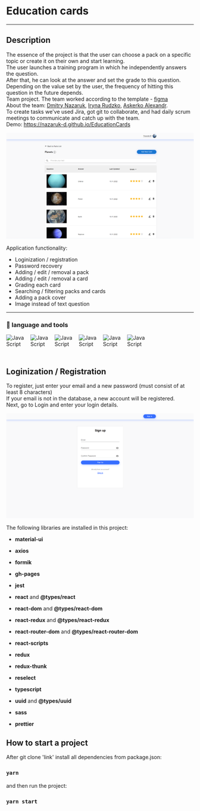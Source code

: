 # Education cards

---

## Description

The essence of the project is that the user can choose a pack on a specific topic or create it on their own and start learning.<br/>
The user launches a training program in which he independently answers the question. <br/>
After that, he can look at the answer and set the grade to this question. <br/>
Depending on the value set by the user, the frequency of hitting this question in the future depends. <br/>
Team project. The team worked according to the template - <a href="https://www.figma.com/file/C1HxtTFYhUh57G3z18rn5v/%D0%9E%D0%B1%D1%83%D1%87%D0%B5%D0%BD%D0%B8%D0%B5-%D0%BF%D0%BE-%D0%BA%D0%B0%D1%80%D1%82%D0%BE%D1%87%D0%BA%D0%B0%D0%BC?node-id=34242%3A6&t=ygaU0bzMjH8eRyaU-0">figma</a> <br/>
About the team: <a href="https://github.com/Nazaruk-D">Dmitry Nazaruk</a>, <a href="https://github.com/irinrudko">Iryna Rudzko</a>, <a href="https://github.com/Bmwbyas">Askerko Alexandr</a>.<br/>
To create tasks we've used Jira, got git to collaborate, and had daily scrum meetings to communicate and catch up with the team.<br/>
Demo: https://nazaruk-d.github.io/EducationCards <br/>

<img width="800px" src="./src/common/assets/image/example.png">

Application functionality: <br/>

-   Loginization / registration <br/>
-   Password recovery <br/>
-   Adding / edit / removal a pack <br/>
-   Adding / edit / removal a card <br/>
-   Grading each card <br/>
-   Searching / filtering packs and cards <br/>
-   Adding a pack cover <br/>
-   Image instead of text question <br/>

---

### :briefcase: language and tools

<img align="left" alt="JavaScript" width="50px" style="padding-right: 15px" src="https://cdn.jsdelivr.net/gh/devicons/devicon/icons/react/react-original.svg"/>
<img align="left" alt="JavaScript" width="50px" style="padding-right: 15px" src="https://cdn.jsdelivr.net/gh/devicons/devicon/icons/typescript/typescript-plain.svg"/>
<img align="left" alt="JavaScript" width="50px" style="padding-right: 15px" src="https://cdn.jsdelivr.net/gh/devicons/devicon/icons/javascript/javascript-plain.svg"/>
<img align="left" alt="JavaScript" width="50px" style="padding-right: 15px" src="https://cdn.jsdelivr.net/gh/devicons/devicon/icons/html5/html5-plain.svg"/>
<img align="left" alt="JavaScript" width="50px" style="padding-right: 15px" src="https://cdn.jsdelivr.net/gh/devicons/devicon/icons/css3/css3-plain.svg"/>
<img align="left" alt="JavaScript" width="50px" style="padding-right: 15px" src="https://cdn.jsdelivr.net/gh/devicons/devicon/icons/github/github-original.svg"/>
<div style="margin-bottom: 40px"></div>
<br/>
<br/>

[//]: # '___'

## Loginization / Registration

To register, just enter your email and a new password (must consist of at least 8 characters) <br/>
If your email is not in the database, a new account will be registered.<br/>
Next, go to Login and enter your login details.<br/>

<img width="800px" src="./src/common/assets/image/signUp.png">

The following libraries are installed in this project:

-   **material-ui**

-   **axios**

-   **formik**

-   **gh-pages**

-   **jest**

-   **react** and **@types/react**

-   **react-dom** and **@types/react-dom**

-   **react-redux** and **@types/react-redux**

-   **react-router-dom** and **@types/react-router-dom**

-   **react-scripts**

-   **redux**

-   **redux-thunk**

-   **reselect**

-   **typescript**

-   **uuid** and **@types/uuid**

-   **sass**

-   **prettier**

## How to start a project

After git clone 'link' install all dependencies from package.json:

### `yarn`

and then run the project:

### `yarn start`
